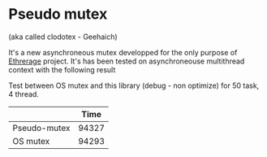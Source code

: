 # Pseudo mutex

(aka called clodotex - Geehaich)

It's a new asynchroneous mutex developped for the only purpose of [Ethrerage](https://github.com/jimy-byerley/etherage) project.
It's has been tested on asynchroneouse multithread context with the following result


Test between OS mutex and this library (debug - non optimize) for 50 task, 4 thread.

|              | Time   |
|--------------|--------|
| Pseudo-mutex | 94327  |
| OS mutex     | 94293  |
